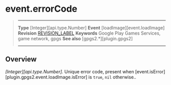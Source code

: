 # event.errorCode

> --------------------- ------------------------------------------------------------------------------------------
> __Type__              [Integer][api.type.Number]
> __Event__             [loadImage][event.loadImage]
> __Revision__          [REVISION_LABEL](REVISION_URL)
> __Keywords__          Google Play Games Services, game network, gpgs
> __See also__          [gpgs2.*][plugin.gpgs2]
> --------------------- ------------------------------------------------------------------------------------------

## Overview

_[Integer][api.type.Number]._ Unique error code, present when [event.isError][plugin.gpgs2.event.loadImage.isError] is `true`, `nil` otherwise..